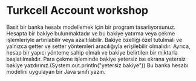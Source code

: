 # Turkcell Account workshop

Basit bir banka hesabı modellemek için bir program tasarlıyorsunuz.
Hesapta bir bakiye bulunmaktadır ve bu bakiye yatırma veya çekme işlemleriyle artırılabilir veya azaltılabilir.
Bakiye özelliği özel tutulmalı ve yalnızca getter ve setter yöntemleri aracılığıyla erişilebilir olmalıdır.
Ayrıca, hesap bir yapıcı yönteme sahip olmalı ve bakiye belirtilen bir miktarla başlatılmalıdır.
Para çekme işleminde bakiye yetersiz ise ekrana yetersiz bakiye yazdırınız.(System.out.println("yetersiz bakiye"))
Bu banka hesabı modelini uygulayan bir Java sınıfı yazın.
